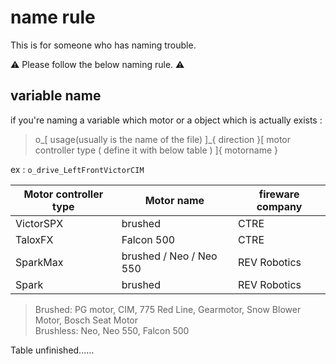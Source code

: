 # name rule
This is for someone who has naming trouble.

:warning: Please follow the below naming rule. :warning:

## variable name 

if you're naming a variable which motor or a object which is actually exists :
> o_[ usage(usually is the name of the file) ]_{ direction }[ motor controller type ( define it with below table ) ]{ motorname }

ex : `o_drive_LeftFrontVictorCIM`

| Motor controller type | Motor name | fireware company |
| --------------------- | ---------- | ---------------- |
| VictorSPX | brushed | CTRE |
| TaloxFX | Falcon 500 | CTRE |
| SparkMax | brushed / Neo / Neo 550 | REV Robotics |
| Spark | brushed | REV Robotics |

> Brushed: PG motor, CIM, 775 Red Line, Gearmotor, Snow Blower Motor, Bosch Seat Motor <br>
> Brushless: Neo, Neo 550, Falcon 500

Table unfinished......
